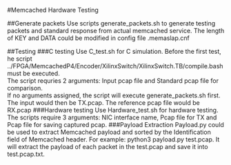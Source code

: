 #Memcached Hardware Testing

##Generate packets
Use scripts generate\_packets.sh to generate testing packets and standard response from actual memcached service. The length of KEY and DATA could be modified in config file .memaslap.cnf

##Testing
###C testing
Use C\_test.sh for C simulation. Before the first test, he script ../FPGA/MemcachedP4/Encoder/XilinxSwitch/XilinxSwitch.TB/compile.bash must be executed. <br/>
The script requries 2 arguments: Input pcap file and Standard pcap file for comparison.<br/>
If no arguments assigned, the script will execute generate\_packets.sh first. The input would then be TX.pcap. The reference pcap file would be RX.pcap
###Hardware testing
Use Hardware\_test.sh for hardware testing. The scripts require 3 arguments: NIC interface name, Pcap file for TX and Pcap file for saving captured pcap.
###Payload Extraction
Payload.py could be used to extract Memcached payload and sorted by the Identification field of Memcached header. For example: python3 payload.py test.pcap. It will extract the payload of each packet in the test.pcap and save it into test.pcap.txt.
